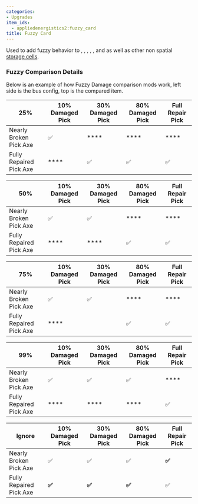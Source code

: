 ```yaml
---
categories:
- Upgrades
item_ids:
  - appliedenergistics2:fuzzy_card
title: Fuzzy Card
---
```


Used to add fuzzy behavior to <ItemLink
id="appliedenergistics2:item_formation_plane"/>, <ItemLink
id="appliedenergistics2:item_export_bus"/>, <ItemLink
id="appliedenergistics2:item_import_bus"/>, <ItemLink
id="appliedenergistics2:item_level_emitter"/>, <ItemLink
id="appliedenergistics2:item_storage_bus"/>, <ItemLink
id="appliedenergistics2:view_cell"/> and <ItemLink
id="appliedenergistics2:1k_item_storage_cell"/> as well as other non
spatial [storage cells](../storage-cells.md).

### Fuzzy Comparison Details

Below is an example of how Fuzzy Damage comparison mods work, left side is the
bus config, top is the compared item.

25% | 10% Damaged Pick | 30% Damaged Pick | 80% Damaged Pick | Full Repair Pick  
---|---|---|---|---  
Nearly Broken Pick Axe | ✅ | **** | **** | ****  
Fully Repaired Pick Axe | **** | ✅ | ✅ | ✅

50% | 10% Damaged Pick | 30% Damaged Pick | 80% Damaged Pick | Full Repair Pick  
---|---|---|---|---   
Nearly Broken Pick Axe | ✅ | ✅ | **** | ****
Fully Repaired Pick Axe | **** | **** | ✅ | ✅

75% | 10% Damaged Pick | 30% Damaged Pick | 80% Damaged Pick | Full Repair Pick  
---|---|---|---|---
Nearly Broken Pick Axe | ✅ | ✅ | **** | ****  
Fully Repaired Pick Axe | **** |  | ✅ | ✅

99% | 10% Damaged Pick | 30% Damaged Pick | 80% Damaged Pick | Full Repair Pick  
---|---|---|---|---  
Nearly Broken Pick Axe | ✅ | ✅ | ✅ | ****  
Fully Repaired Pick Axe | **** | **** | **** | ✅

Ignore | 10% Damaged Pick | 30% Damaged Pick | 80% Damaged Pick | Full Repair Pick  
---|---|---|---|---  
Nearly Broken Pick Axe | ✅ | ✅ | ✅ | **✅**  
Fully Repaired Pick Axe | **✅** | **✅** | **✅** | ✅

<RecipeFor id="appliedenergistics2:fuzzy_card"/>
